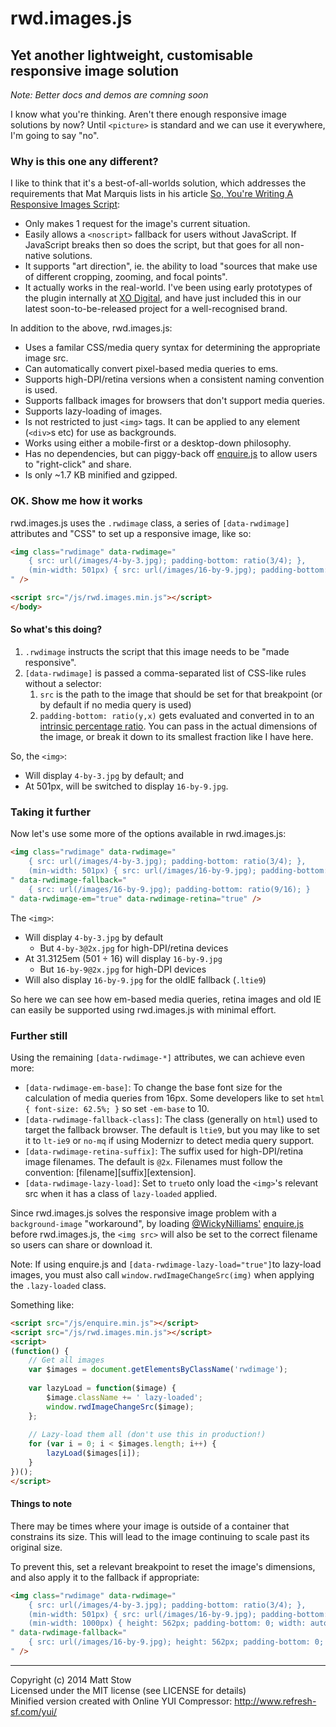# rwd.images.js

## Yet another lightweight, customisable responsive image solution

*Note: Better docs and demos are comning soon*

I know what you're thinking. Aren't there enough responsive image solutions by now? Until `<picture>` is standard and we can use it everywhere, I'm going to say "no".

### Why is this one any different?

I like to think that it's a best-of-all-worlds solution, which addresses the requirements that Mat Marquis lists in his article [So, You're Writing A Responsive Images Script](http://filamentgroup.com/lab/respimg_scripts/):

* Only makes 1 request for the image's current situation.
* Easily allows a `<noscript>` fallback for users without JavaScript. If JavaScript breaks then so does the script, but that goes for all non-native solutions.
* It supports "art direction", ie. the ability to load "sources that make use of different cropping, zooming, and focal points".
* It actually works in the real-world. I've been using early prototypes of the plugin internally at [XO Digital](http://xodigital.com.au), and have just included this in our latest soon-to-be-released project for a well-recognised brand.

In addition to the above, rwd.images.js:

* Uses a familar CSS/media query syntax for determining the appropriate image src.
* Can automatically convert pixel-based media queries to ems.
* Supports high-DPI/retina versions when a consistent naming convention is used.
* Supports fallback images for browsers that don't support media queries.
* Supports lazy-loading of images.
* Is not restricted to just `<img>` tags. It can be applied to any element (`<div>`s etc) for use as backgrounds.
* Works using either a mobile-first or a desktop-down philosophy.
* Has no dependencies, but can piggy-back off [enquire.js](http://wicky.nillia.ms/enquire.js/) to allow users to "right-click" and share.
* Is only ~1.7 KB minified and gzipped.

### OK. Show me how it works

rwd.images.js uses the `.rwdimage` class, a series of `[data-rwdimage]` attributes and "CSS" to set up a responsive image, like so:

```html
<img class="rwdimage" data-rwdimage="
	{ src: url(/images/4-by-3.jpg); padding-bottom: ratio(3/4); },
	(min-width: 501px) { src: url(/images/16-by-9.jpg); padding-bottom: ratio(9/16); }
" />

<script src="/js/rwd.images.min.js"></script>
</body>
```

#### So what's this doing?

1. `.rwdimage` instructs the script that this image needs to be "made responsive".
2. `[data-rwdimage]` is passed a comma-separated list of CSS-like rules without a selector:
	1. `src` is the path to the image that should be set for that breakpoint (or by default if no media query is used)
	2. `padding-bottom: ratio(y,x)` gets evaluated and converted in to an [intrinsic percentage ratio](http://alistapart.com/article/creating-intrinsic-ratios-for-video/). You can pass in the actual dimensions of the image, or break it down to its smallest fraction like I have here.

So, the `<img>`:

* Will display `4-by-3.jpg` by default; and
* At 501px, will be switched to display `16-by-9.jpg`.

### Taking it further

Now let's use some more of the options available in rwd.images.js:

```html
<img class="rwdimage" data-rwdimage="
	{ src: url(/images/4-by-3.jpg); padding-bottom: ratio(3/4); },
	(min-width: 501px) { src: url(/images/16-by-9.jpg); padding-bottom: ratio(9/16); }
" data-rwdimage-fallback="
	{ src: url(/images/16-by-9.jpg); padding-bottom: ratio(9/16); }
" data-rwdimage-em="true" data-rwdimage-retina="true" />
```

The `<img>`:

* Will display `4-by-3.jpg` by default
	* But `4-by-3@2x.jpg` for high-DPI/retina devices
* At 31.3125em (501 ÷ 16) will display `16-by-9.jpg`
	* But `16-by-9@2x.jpg` for high-DPI devices
* Will also display `16-by-9.jpg` for the oldIE fallback (`.ltie9`)

So here we can see how em-based media queries, retina images and old IE can easily be supported using rwd.images.js with minimal effort.

### Further still

Using the remaining `[data-rwdimage-*]` attributes, we can achieve even more:

* `[data-rwdimage-em-base]`: To change the base font size for the calculation of media queries from 16px. Some developers like to set `html { font-size: 62.5%; }` so set `-em-base` to 10.
* `[data-rwdimage-fallback-class]`: The class (generally on `html`) used to target the fallback browser. The default is `ltie9`, but you may like to set it to `lt-ie9` or `no-mq` if using Modernizr to detect media query support.
* `[data-rwdimage-retina-suffix]`: The suffix used for high-DPI/retina image filenames. The default is `@2x`. Filenames must follow the convention: [filename][suffix][extension].
* `[data-rwdimage-lazy-load]`: Set to `true`to only load the `<img>`'s relevant src when it has a class of `lazy-loaded` applied.

Since rwd.images.js solves the responsive image problem with a `background-image` "workaround", by loading [@WickyNilliams'](https://twitter.com/WickyNilliams) [enquire.js](http://wicky.nillia.ms/enquire.js/) before rwd.images.js, the `<img src>` will also be set to the correct filename so users can share or download it.

Note: If using enquire.js and `[data-rwdimage-lazy-load="true"]`to lazy-load images, you must also call `window.rwdImageChangeSrc(img)` when applying the `.lazy-loaded` class.

Something like:

```html
<script src="/js/enquire.min.js"></script>
<script src="/js/rwd.images.min.js"></script>
<script>
(function() {
	// Get all images
	var $images = document.getElementsByClassName('rwdimage');
	
	var lazyLoad = function($image) {
		$image.className += ' lazy-loaded';
		window.rwdImageChangeSrc($image);
	};
	
	// Lazy-load them all (don't use this in production!)
	for (var i = 0; i < $images.length; i++) {
		lazyLoad($images[i]);
	}
})();
</script>
```

#### Things to note

There may be times where your image is outside of a container that constrains its size. This will lead to the image continuing to scale past its original size.

To prevent this, set a relevant breakpoint to reset the image's dimensions, and also apply it to the fallback if appropriate:

```html
<img class="rwdimage" data-rwdimage="
	{ src: url(/images/4-by-3.jpg); padding-bottom: ratio(3/4); },
	(min-width: 501px) { src: url(/images/16-by-9.jpg); padding-bottom: ratio(9/16); }
	(min-width: 1000px) { height: 562px; padding-bottom: 0; width: auto; }
" data-rwdimage-fallback="
	{ src: url(/images/16-by-9.jpg); height: 562px; padding-bottom: 0; width: auto; }
" />
```

---

Copyright (c) 2014 Matt Stow  
Licensed under the MIT license (see LICENSE for details)  
Minified version created with Online YUI Compressor: http://www.refresh-sf.com/yui/